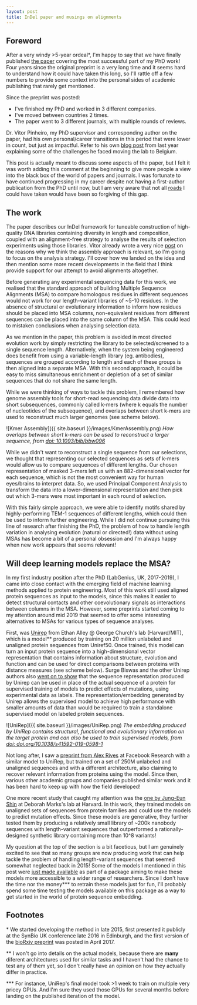 ```yaml
---
layout: post
title: InDel paper and musings on alignments
---
```


## Foreword

After a very windy >5-year ordeal\*, I'm happy to say that we have finally published [the paper](https://www.nature.com/articles/s41598-021-88708-4) covering the most successful part of my PhD work! Four years since the original preprint is a very long time and it seems hard to understand how it could have taken this long, so I'll rattle off a few numbers to provide some context into the personal sides of academic publishing that rarely get mentioned.

Since the preprint was posted:
* I've finished my PhD and worked in 3 different companies.
* I've moved between countries 2 times.
* The paper went to 3 different journals, with multiple rounds of reviews.

Dr. Vitor Pinheiro, my PhD supervisor and corresponding author on the paper, had his own personal/career transitions in this period that were lower in count, but just as impactful. Refer to his own [blog post](https://pinheirolab.com/2020/04/10/new-lab/) from last year explaining some of the challenges he faced moving the lab to Belgium.

This post is actually meant to discuss some aspects of the paper, but I felt it was worth adding this comment at the beginning to give more people a view into the black box of the world of papers and journals. I was fortunate to have continued progressing in my career despite not having a first-author publication from the PhD until now, but I am very aware that not all [roads](https://ptizei.github.io/RoadAhead/) I could have taken would have been so forgiving of this gap.

## The work

The paper describes our InDel framework for tuneable construction of high-quality DNA libraries containing diversity in length and composition, coupled with an alignment-free strategy to analyse the results of selection experiments using those libraries. Vitor already wrote a very nice [post](https://pinheirolab.com/2020/04/28/dna-library-synthesis-for-directed-evolution/) on the reasons why we think the assembly approach is relevant, so I'm going to focus on the analysis strategy. I'll cover how we landed on the idea and then mention some more recent developments in the field that I think provide support for our attempt to avoid alignments altogether.

Before generating any experimental sequencing data for this work, we realised that the standard approach of building Multiple Sequence Alignments (MSA) to compare homologous residues in different sequences would not work for our length-variant libraries of ~5-10 residues. In the absence of structural or evolutionary information to inform how residues should be placed into MSA columns, non-equivalent residues from different sequences can be placed into the same column of the MSA. This could lead to mistaken conclusions when analysing selection data.

As we mention in the paper, this problem is avoided in most directed evolution work by simply restricting the library to be selected/screened to a single sequence length. Alternatively, when the system being engineered does benefit from using a variable-length library (eg. antibodies), sequences are grouped according to length and each of these groups is then aligned into a separate MSA. With this second approach, it could be easy to miss simultaneous enrichment or depletion of a set of similar sequences that do not share the same length.

While we were thinking of ways to tackle this problem, I remembered how genome assembly tools for short-read sequencing data divide data into short subsequences, commonly called k-mers (where k equals the number of nucleotides of the subsequence), and overlaps between short k-mers are used to reconstruct much larger genomes (see scheme below).

![Kmer Assembly]({{ site.baseurl }}/images/KmerAssembly.png)
*How overlaps between short k-mers can be used to reconstruct a larger sequence, from [doi: 10.1093/bib/bbw096](http://dx.doi.org/10.1093/bib/bbw096)*

While we didn't want to reconstruct a single sequence from our selections, we thought that representing our selected sequences as sets of k-mers would allow us to compare sequences of different lengths. Our chosen representation of masked 3-mers left us with an 882-dimensional vector for each sequence, which is not the most convenient way for human eyes/brains to interpret data. So, we used Principal Component Analysis to transform the data into a lower-dimensional representation and then pick out which 3-mers were most important in each round of selection.

With this fairly simple approach, we were able to identify motifs shared by highly-performing TEM-1 sequences of different lengths, which could then be used to inform further engineering. While I did not continue pursuing this line of research after finishing the PhD, the problem of how to handle length variation in analysing evolution (natural or directed!) data without using MSAs has become a bit of a personal obsession and I'm always happy when new work appears that seems relevant!

## Will deep learning models replace the MSA?

In my first industry position after the PhD (LabGenius, UK, 2017-2019), I came into close contact with the emerging field of machine learning methods applied to protein engineering. Most of this work still used aligned protein sequences as input to the models, since this makes it easier to detect structural contacts and other coevolutionary signals as interactions between columns in the MSA. However, some preprints started coming to my attention around mid 2019 that seemed to offer some interesting alternatives to MSAs for various types of sequence analyses.

First, was [Unirep](https://www.nature.com/articles/s41592-019-0598-1) from Ethan Alley @ George Church's lab (Harvard/MIT), which is a model\*\* produced by training on 20 million unlabeled and unaligned protein sequences from Uniref50. Once trained, this model can turn an input protein sequence into a high-dimensional vector representation that contains information about structure, evolution and function and can be used for direct comparisons between proteins with distance measures (see scheme below). Surge Biswas and the other Unirep authors also [went on to show](https://www.nature.com/articles/s41592-021-01100-y) that the sequence representation produced by Unirep can be used in place of the actual sequence of a protein for supervised training of models to predict effects of mutations, using experimental data as labels. The representation/embedding generated by Unirep allows the supervised model to achieve high performance with smaller amounts of data than would be required to train a standalone supervised model on labeled protein sequences.

![UniRep]({{ site.baseurl }}/images/UniRep.png)
*The embedding produced by UniRep contains structural, functional and evolutionary information on the target protein and can also be used to train supervised models, from [doi: doi.org/10.1038/s41592-019-0598-1](http://doi.org/10.1038/s41592-019-0598-1)*

Not long after, I saw a [preprint from Alex Rives](https://www.pnas.org/content/118/15/e2016239118) at Facebook Research with a similar model to UniRep, but trained on a set of 250M unlabeled and unaligned sequences and with a different architecture, also claiming to recover relevant information from proteins using the model. Since then, various other academic groups and companies published similar work and it has been hard to keep up with how the field developed!

One more recent study that caught my attention was the [one by Jung-Eun Shin](https://www.nature.com/articles/s41467-021-22732-w.pdf) at Deborah Marks's lab at Harvard. In this work, they trained models on unaligned sets of sequences from protein families and could use the models to predict mutation effects. Since these models are generative, they further tested them by producing a relatively small library of ~200k nanobody sequences with length-variant sequences that outperformed a rationally-designed synthetic library containing more than 10^8 variants!

My question at the top of the section is a bit facetious, but I am genuinely excited to see that so many groups are now producing work that can help tackle the problem of handling length-variant sequences that seemed somewhat neglected back in 2015! Some of the models I mentioned in this post were [just made available](https://currentprotocols.onlinelibrary.wiley.com/doi/10.1002/cpz1.113) as part of a package aiming to make these models more accessible to a wider range of researchers. Since I don't have the time nor the money\*\*\* to retrain these models just for fun, I'll probably spend some time testing the models available on this package as a way to get started in the world of protein sequence embedding.


## Footnotes

\* We started developing the method in late 2015, first presented it publicly at the SynBio UK conference late 2016 in Edinburgh, and the first version of the [bioRxiv preprint](https://www.biorxiv.org/content/10.1101/127829v2) was posted in April 2017.

\*\* I won't go into details on the actual models, because there are **many** diferent architectures used for similar tasks and I haven't had the chance to test any of them yet, so I don't really have an opinion on how they actually differ in practice.

\*\*\* For instance, UniRep's final model took >1 week to train on multiple very pricey GPUs. And I'm sure they used those GPUs for several months before landing on the published iteration of the model.
